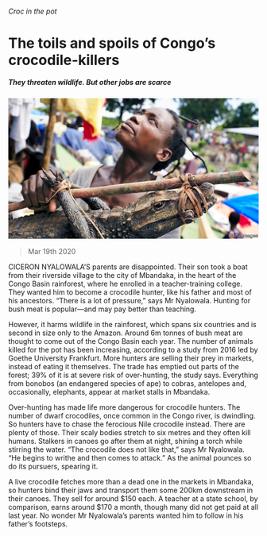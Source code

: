 ###### Croc in the pot

# The toils and spoils of Congo’s crocodile-killers 

##### They threaten wildlife. But other jobs are scarce 

![image](images/20200321_MAP001_0.jpg) 

> Mar 19th 2020 

CICERON NYALOWALA’S parents are disappointed. Their son took a boat from their riverside village to the city of Mbandaka, in the heart of the Congo Basin rainforest, where he enrolled in a teacher-training college. They wanted him to become a crocodile hunter, like his father and most of his ancestors. “There is a lot of pressure,” says Mr Nyalowala. Hunting for bush meat is popular—and may pay better than teaching.

However, it harms wildlife in the rainforest, which spans six countries and is second in size only to the Amazon. Around 6m tonnes of bush meat are thought to come out of the Congo Basin each year. The number of animals killed for the pot has been increasing, according to a study from 2016 led by Goethe University Frankfurt. More hunters are selling their prey in markets, instead of eating it themselves. The trade has emptied out parts of the forest; 39% of it is at severe risk of over-hunting, the study says. Everything from bonobos (an endangered species of ape) to cobras, antelopes and, occasionally, elephants, appear at market stalls in Mbandaka.


Over-hunting has made life more dangerous for crocodile hunters. The number of dwarf crocodiles, once common in the Congo river, is dwindling. So hunters have to chase the ferocious Nile crocodile instead. There are plenty of those. Their scaly bodies stretch to six metres and they often kill humans. Stalkers in canoes go after them at night, shining a torch while stirring the water. “The crocodile does not like that,” says Mr Nyalowala. “He begins to writhe and then comes to attack.” As the animal pounces so do its pursuers, spearing it.

A live crocodile fetches more than a dead one in the markets in Mbandaka, so hunters bind their jaws and transport them some 200km downstream in their canoes. They sell for around $150 each. A teacher at a state school, by comparison, earns around $170 a month, though many did not get paid at all last year. No wonder Mr Nyalowala’s parents wanted him to follow in his father’s footsteps.

